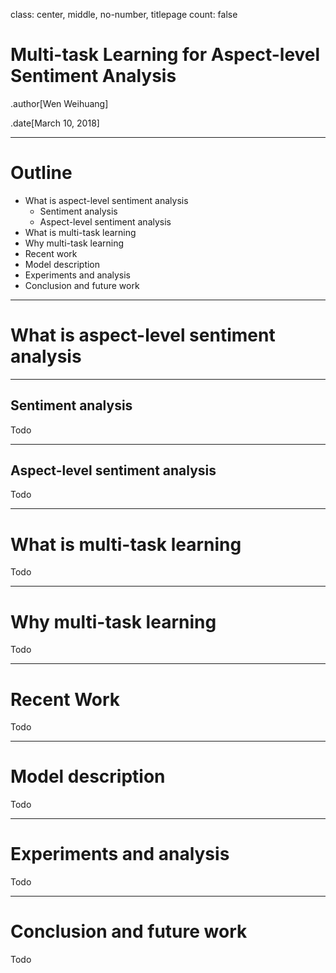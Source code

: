 class: center, middle, no-number, titlepage
count: false

# Multi-task Learning for Aspect-level Sentiment Analysis

.author[Wen Weihuang]

.date[March 10, 2018]

---

# Outline

- What is aspect-level sentiment analysis
    - Sentiment analysis
    - Aspect-level sentiment analysis
- What is multi-task learning
- Why multi-task learning
- Recent work
- Model description
- Experiments and analysis
- Conclusion and future work

---

# What is aspect-level sentiment analysis

---

## Sentiment analysis

Todo

---

## Aspect-level sentiment analysis

Todo

---

# What is multi-task learning

Todo

---

# Why multi-task learning

Todo

---

# Recent Work

Todo

---

# Model description

Todo

---

# Experiments and analysis

Todo

---

# Conclusion and future work

Todo
